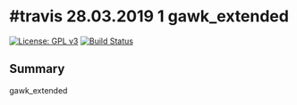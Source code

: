 #travis 28.03.2019 1
gawk_extended
=========

[![License: GPL v3](https://img.shields.io/badge/License-GPLv3-blue.svg)](https://raw.githubusercontent.com/lean-delivery/gawk_extended/master/LICENSE)
[![Build Status](https://travis-ci.org/lean-delivery/gawk_extended.svg?branch=master)](https://travis-ci.org/lean-delivery/gawk_extended)

Summary
-------
gawk_extended
